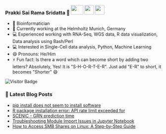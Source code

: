 ### Prakki Sai Rama Sridatta 👋 [<img src="https://img.shields.io/badge/-blue?style=flat-square&logo=Linkedin&logoColor=white&link=https://www.linkedin.com/in/prakki-sai-rama-sridatta-data" width="40" height="30">](https://www.linkedin.com/in/prakki-sai-rama-sridatta-data/) [<img src="https://upload.wikimedia.org/wikipedia/commons/thumb/6/6f/Logo_of_Twitter.svg/1920px-Logo_of_Twitter.svg.png" width="30" height="30">](https://twitter.com/Prakki_Rama) [<img src="https://www.blogger.com/img/logo_blogger_40px.png" width="30" height="30">](https://asearchforsolutions.blogspot.com/)


- 🔭 Bioinformatician
- 🌱 Currently working at the Helmholtz Munich, Germany
- 💻 Experienced working with RNA-Seq, WGS data, R data visualization, Data analysis using Bash/Perl
- 💻 Interested in Single-Cell data analysis, Python, Machine Learning
- 😄 Pronouns: He/Him
- ⚡ Fun fact: Is there a word which can become short by adding two letters? Absolutely, Yes! It is "S-H-O-R-T-E-R". Just add "E-R" to short, it becomes "Shorter" 😄

![Visitor Badge](https://visitor-badge.laobi.icu/badge?page_id=ramadatta.ramdatta)


### 📕 Latest Blog Posts
<!-- BLOG-POST-LIST:START -->
- [pip install does not seem to install software](https://asearchforsolutions.blogspot.com/2025/02/pip-install-does-not-seem-to-install.html)
- [R package installation error:  API rate limit exceeded for](https://asearchforsolutions.blogspot.com/2024/11/r-package-installation-error-api-rate.html)
- [SCENIC - GRN prediction time](https://asearchforsolutions.blogspot.com/2024/10/scenic-grn-prediction-time.html)
- [Troubleshooting Module Import Issues in Jupyter Notebook](https://asearchforsolutions.blogspot.com/2024/05/troubleshooting-module-import-issues-in.html)
- [How to Access SMB Shares on Linux: A Step-by-Step Guide](https://asearchforsolutions.blogspot.com/2024/02/how-to-access-smb-shares-on-linux-step.html)
<!-- BLOG-POST-LIST:END -->
